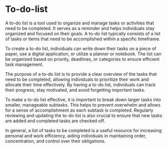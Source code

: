 # To-do-list
A to-do list is a tool used to organize and manage tasks or activities that need to be completed. It serves as a reminder and helps individuals stay organized and focused on their goals. A to-do list typically consists of a list of tasks or items that need to be accomplished within a specific timeframe.

To create a to-do list, individuals can write down their tasks on a piece of paper, use a digital application, or utilize a planner or notebook. The list can be organized based on priority, deadlines, or categories to ensure efficient task management.

The purpose of a to-do list is to provide a clear overview of the tasks that need to be completed, allowing individuals to prioritize their work and allocate their time effectively. By having a to-do list, individuals can track their progress, stay motivated, and avoid forgetting important tasks.

To make a to-do list effective, it is important to break down larger tasks into smaller, manageable subtasks. This helps to prevent overwhelm and allows for a sense of accomplishment as each subtask is completed. Regularly reviewing and updating the to-do list is also crucial to ensure that new tasks are added and completed tasks are checked off.

In general, a list of tasks to be completed is a useful resource for increasing personal and work efficiency, aiding individuals in maintaining order, concentration, and control over their obligations.
